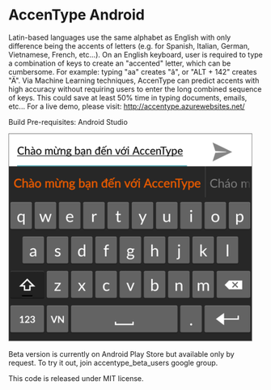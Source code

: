 AccenType Android
============

Latin-based languages use the same alphabet as English with only difference being the accents of letters (e.g. for Spanish, Italian, German, Vietnamese, French, etc...). On an English keyboard, user is required to type a combination of keys to create an "accented" letter, which can be cumbersome. For example: typing "aa" creates "â", or "ALT + 142" creates "Ä". Via Machine Learning techniques, AccenType can predict accents with high accuracy without requiring users to enter the long combined sequence of keys. This could save at least 50% time in typing documents, emails, etc... For a live demo, please visit: http://accentype.azurewebsites.net/

Build Pre-requisites: Android Studio

<img style="border: gray 1px solid;" width="480px" src="./screenshot.png"></img>

Beta version is currently on Android Play Store but available only by request. To try it out, join accentype_beta_users google group.

This code is released under MIT license.
